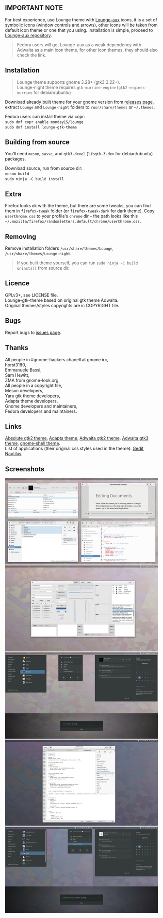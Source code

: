 ## IMPORTANT NOTE
For best experience, use Lounge theme with [Lounge-aux](https://github.com/monday15/lounge-aux) icons, it is a set of symbolic icons (window controls and arrows), other icons will be taken from default icon theme or one that you using. Installation is simple, proceed to [Lounge-aux repository](https://github.com/monday15/lounge-aux). 

> Fedora users will get Lounge-aux as a weak dependency with Adwaita as a main icon theme, for other icon themes, they should also check the link. 

## Installation
> Lounge theme supports gnome 3.28+ (gtk3 3.22+).  
  Lounge-night theme requires `gtk-murrine-engine` (`gtk2-engines-murrine` for debian/ubuntu)

Download already built theme for your gnome version from [releases page](https://github.com/monday15/lounge-gtk-theme/releases), extract `Lounge` and `Lounge-night` folders to `/usr/share/themes` or `~/.themes`.

Fedora users can install theme via copr:  
`sudo dnf copr enable monday15/lounge`  
`sudo dnf install lounge-gtk-theme`


## Building from source
You’ll need `meson`, `sassc`, and `gtk3-devel` (`libgtk-3-dev` for debian/ubuntu) packages.

Download source, run from source dir:  
`meson build`  
`sudo ninja -C build install`


## Extra
Firefox looks ok with the theme, but there are some tweaks, you can find them in `firefox-tweak` folder (or `firefox-tweak-dark` for dark theme). Copy `userChrome.css` to your profile's `chrome` dir - the path looks like this `~/.mozilla/firefox/randomletters.default/chrome/userChrome.css`.

## Removing
Remove installation folders `/usr/share/themes/Lounge`, `/usr/share/themes/Lounge-night`.

> If you built theme yourself, you can run `sudo ninja -C build uninstall` from source dir.


## Licence
GPLv3+, see LICENSE file.  
Lounge-gtk-theme based on original gtk theme Adwaita.  
Original themes/styles copyrights are in COPYRIGHT file.

## Bugs
Report bugs to [issues page](https://github.com/monday15/lounge-gtk-theme/issues).

## Thanks
All people in #gnome-hackers chanell at gnome irc,  
horst3180,  
Emmanuele Bassi,  
Sam Hewitt,  
ZMA from gnome-look.org,  
All people in a copyright file,  
Meson developers,  
Yaru gtk theme developers,  
Adapta theme developers,  
Gnome developers and maintainers,  
Fedora developers and maintainers.

## Links
[Absolute gtk2 theme](https://www.gnome-look.org/p/1080258/), [Adapta theme](https://github.com/adapta-project/adapta-gtk-theme), [Adwaita gtk2 theme](https://gitlab.gnome.org/GNOME/gnome-themes-extra), [Adwaita gtk3 theme](https://gitlab.gnome.org/GNOME/gtk), [gnome-shell theme](https://gitlab.gnome.org/GNOME/gnome-shell).  
List of applications (their original css styles used in the theme): [Gedit](https://gitlab.gnome.org/GNOME/gedit), [Nautilus](https://gitlab.gnome.org/GNOME/nautilus).

## Screenshots
![sh1](/screenshots/sh1.png?raw=true)
![sh2](/screenshots/sh2.png?raw=true)
![sh2](/screenshots/sh3.png?raw=true)
![sh4](/screenshots/sh4.png?raw=true)
![sh5](/screenshots/sh5.png?raw=true)

